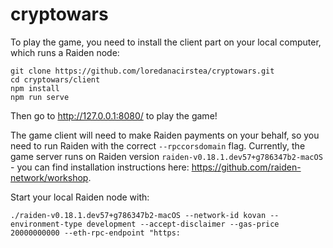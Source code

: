 # cryptowars

To play the game, you need to install the client part on your local computer, which runs a Raiden node:

```
git clone https://github.com/loredanacirstea/cryptowars.git
cd cryptowars/client
npm install
npm run serve
```

Then go to http://127.0.0.1:8080/ to play the game!

The game client will need to make Raiden payments on your behalf, so you need to run Raiden with the correct `--rpccorsdomain` flag.
Currently, the game server runs on Raiden version `raiden-v0.18.1.dev57+g786347b2-macOS` - you can find installation instructions here: https://github.com/raiden-network/workshop.

Start your local Raiden node with:

```
./raiden-v0.18.1.dev57+g786347b2-macOS --network-id kovan --environment-type development --accept-disclaimer --gas-price 20000000000 --eth-rpc-endpoint "https: